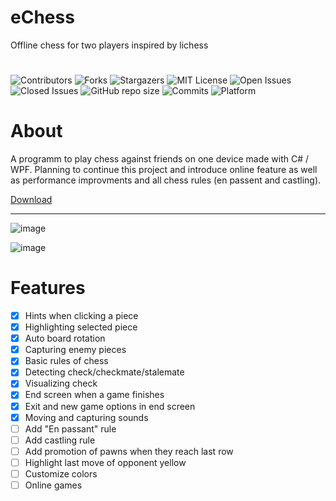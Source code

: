 # eChess

Offline chess for two players inspired by lichess
#
![Contributors](https://img.shields.io/github/contributors/SagMeinenNamen/eChess.svg?style=for-the-badge)
![Forks](https://img.shields.io/github/forks/SagMeinenNamen/eChess.svg?style=for-the-badge)
![Stargazers](https://img.shields.io/github/stars/SagMeinenNamen/eChess.svg?style=for-the-badge)
![MIT License](https://img.shields.io/github/license/SagMeinenNamen/eChess.svg?style=for-the-badge)
![Open Issues](https://img.shields.io/github/issues-raw/SagMeinenNamen/eChess.svg?style=for-the-badge)
![Closed Issues](https://img.shields.io/github/issues-closed-raw/SagMeinenNamen/eChess.svg?style=for-the-badge)
![GitHub repo size](https://img.shields.io/github/repo-size/SagMeinenNamen/eChess.svg?style=for-the-badge)
![Commits](https://img.shields.io/github/commit-activity/y/SagMeinenNamen/eChess.svg?style=for-the-badge)
![Platform](https://img.shields.io/badge/platform-windows-blue.svg?style=for-the-badge)

# About

A programm to play chess against friends on one device made with C# / WPF. Planning to continue this project and introduce online feature as well as performance improvments and all chess rules (en passent and castling).

[Download](https://github.com/SagMeinenNamen/eChess/releases/download/Release/eChess.exe)

<hr>

![image](https://user-images.githubusercontent.com/62218506/158252863-b46c4084-c1a5-48aa-b4f1-34ea174e5e76.png)

![image](https://user-images.githubusercontent.com/62218506/158258647-ba376a47-8b01-4315-a44a-b030ec9a833c.png)

# Features

- [x] Hints when clicking a piece
- [x] Highlighting selected piece
- [x] Auto board rotation
- [x] Capturing enemy pieces
- [x] Basic rules of chess
- [x] Detecting check/checkmate/stalemate
- [x] Visualizing check
- [x] End screen when a game finishes
- [x] Exit and new game options in end screen
- [x] Moving and capturing sounds
- [ ] Add "En passant" rule
- [ ] Add castling rule
- [ ] Add promotion of pawns when they reach last row
- [ ] Highlight last move of opponent yellow
- [ ] Customize colors
- [ ] Online games
